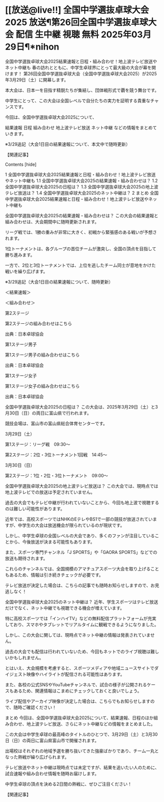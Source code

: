 # [[放送@live!!] 全国中学選抜卓球大会2025 放送¶第26回全国中学選抜卓球大会 配信 生中継 視聴 無料 2025年03月29日¶*nihon

全国中学選抜卓球大会2025結果速報と日程・組み合わせ！地上波テレビ放送やネット中継も
春の訪れとともに、中学生卓球界にとって最大級の大会が幕を開けます！
第26回全国中学選抜卓球大会（全国中学選抜卓球大会2025）が2025年3月29日（土）に開幕します。

本大会は、日本一を目指す精鋭たちが集結し、団体戦形式で覇を競う舞台です。

中学生にとって、この大会は全国レベルで自分たちの実力を証明する貴重なチャンスです。

今回は、全国中学選抜卓球大会2025について、

結果速報
日程
組み合わせ
地上波テレビ放送
ネット中継
などの情報をまとめていきます。


※3/29追記（大会1日目の結果速報について、本文中で随時更新）

【関連記事】



Contents [hide]

1 全国中学選抜卓球大会2025結果速報と日程・組み合わせ！地上波テレビ放送やネット中継も
1.1 全国中学選抜卓球大会2025の結果速報・組み合わせは？
1.2 全国中学選抜卓球大会2025の日程は？
1.3 全国中学選抜卓球大会2025の地上波テレビ放送は？
1.4 全国中学選抜卓球大会2025のネット中継は？
2 まとめ
全国中学選抜卓球大会2025結果速報と日程・組み合わせ！地上波テレビ放送やネット中継も

全国中学選抜卓球大会2025の結果速報・組み合わせは？
この大会の結果速報と組み合わせは、大会期間中に随時更新されます。

リーグ戦では、1勝の重みが非常に大きく、初戦から緊張感のある戦いが予想されます。

1位トーナメントは、各グループの首位チームが激突し、全国の頂点を目指して勝ち進みます。

一方で、2位と3位トーナメントでは、上位を逃したチーム同士が意地をかけた戦いを繰り広げます。

※3/29追記（大会1日目の結果速報について、随時更新）


＜結果速報＞

＜組み合わせ＞

第2ステージ

第2ステージの組み合わせはこちら

出典：日本卓球協会

第1ステージ男子

第1ステージ男子の組み合わせはこちら


出典：日本卓球協会

第1ステージ女子

第1ステージ女子の組み合わせはこちら

出典：日本卓球協会

 

全国中学選抜卓球大会2025の日程は？
この大会は、2025年3月29日（土）と3月30日（日）の両日に富山県で行われます。

競技会場は、富山市の富山県総合体育センターです。

3月29日（土）

第1ステージ：リーグ戦　09:30～

第2ステージ：2位・3位トーナメント1回戦　14:45～

3月30日（日）

第2ステージ：1位・2位・3位トーナメント　09:00～

 

全国中学選抜卓球大会2025の地上波テレビ放送は？
この大会では、現時点では地上波テレビでの放送は予定されていません。

過去の大会でもテレビ中継が行われていないことから、今回も地上波で視聴するのは難しい可能性があります。

近年では、高校スポーツではNHKのEテレやBS1で一部の競技が放送されていますが、中学生の大会は放送機会が限られているのが現状です。

しかし、中学生卓球の全国レベルの大会であり、多くのファンが注目していることから、今後放送が決まる可能性もあります。

また、スポーツ専門チャンネル「J SPORTS」や「GAORA SPORTS」などでの放送も期待されます。


これらのチャンネルでは、全国規模のアマチュアスポーツ大会を取り上げることもあるため、情報は引き続きチェックが必要です。

テレビ放送が決定した場合は、こちらの記事でも随時お知らせしますので、お見逃しなく！

全国中学選抜卓球大会2025のネット中継は？
近年、学生スポーツはテレビ放送だけでなく、ネット中継でも視聴できる機会が増えています。

特に高校スポーツでは「インハイTV」などの無料配信プラットフォームが充実しており、スマホやタブレットでリアルタイムに観戦できるようになりました。


しかし、この大会に関しては、現時点でネット中継の情報は発表されていません。

過去の大会でも配信は行われていないため、今回もネットでのライブ視聴は難しいかもしれません。

とはいえ、大会規模を考慮すると、スポーツメディアや地域ニュースサイトでダイジェスト映像やハイライトが配信される可能性はあります。

また、各校の公式SNSやYouTubeチャンネルで、試合の様子が公開されるケースもあるため、関連情報はこまめにチェックしておくと良いでしょう。

ライブ配信やアーカイブ映像が決定した場合は、こちらでもお知らせしますので、随時ご確認ください！


まとめ
今回は、全国中学選抜卓球大会2025について、結果速報、日程のほか組み合わせ、地上波テレビ放送、さらにネット中継などの情報をまとめました。

この大会は中学生卓球の最高峰のタイトルのひとつで、3月29日（土）と3月30日（日）の両日に富山県富山市で開催されます。

出場校はそれぞれの地域予選を勝ち抜いてきた強豪ばかりであり、チーム一丸となった熱戦が繰り広げられます。

テレビ放送やネット中継は現時点では未定ですが、結果を追いたい人のために、試合速報や組み合わせ情報を随時お届けします。

中学生卓球の頂点を決める2日間の熱戦に、ぜひご注目ください！

【関連記事】